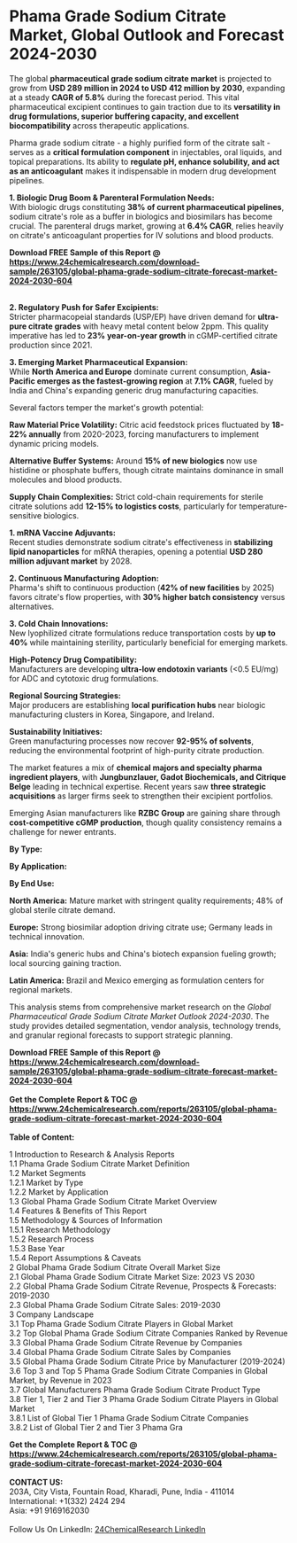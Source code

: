 <h1>Phama Grade Sodium Citrate Market, Global Outlook and Forecast 2024-2030</h1><p>The global <strong>pharmaceutical grade sodium citrate market</strong> is projected to grow from <strong>USD 289 million in 2024 to USD 412 million by 2030</strong>, expanding at a steady <strong>CAGR of 5.8%</strong> during the forecast period. This vital pharmaceutical excipient continues to gain traction due to its <strong>versatility in drug formulations, superior buffering capacity, and excellent biocompatibility</strong> across therapeutic applications.</p><p>Pharma grade sodium citrate - a highly purified form of the citrate salt - serves as a <strong>critical formulation component</strong> in injectables, oral liquids, and topical preparations. Its ability to <strong>regulate pH, enhance solubility, and act as an anticoagulant</strong> makes it indispensable in modern drug development pipelines.</p><p><strong>1. Biologic Drug Boom &amp; Parenteral Formulation Needs:</strong><br>
With biologic drugs constituting <strong>38% of current pharmaceutical pipelines</strong>, sodium citrate's role as a buffer in biologics and biosimilars has become crucial. The parenteral drugs market, growing at <strong>6.4% CAGR</strong>, relies heavily on citrate's anticoagulant properties for IV solutions and blood products.</p><div><b>Download FREE Sample of this Report @ 
            <a href="https://www.24chemicalresearch.com/download-sample/263105/global-phama-grade-sodium-citrate-forecast-market-2024-2030-604">
            https://www.24chemicalresearch.com/download-sample/263105/global-phama-grade-sodium-citrate-forecast-market-2024-2030-604</a></b></div><br><p><strong>2. Regulatory Push for Safer Excipients:</strong><br>
Stricter pharmacopeial standards (USP/EP) have driven demand for <strong>ultra-pure citrate grades</strong> with heavy metal content below 2ppm. This quality imperative has led to <strong>23% year-on-year growth</strong> in cGMP-certified citrate production since 2021.</p><p><strong>3. Emerging Market Pharmaceutical Expansion:</strong><br>
While <strong>North America and Europe</strong> dominate current consumption, <strong>Asia-Pacific emerges as the fastest-growing region</strong> at <strong>7.1% CAGR</strong>, fueled by India and China's expanding generic drug manufacturing capacities.</p><p>Several factors temper the market's growth potential:</p><p><strong>Raw Material Price Volatility:</strong> Citric acid feedstock prices fluctuated by <strong>18-22% annually</strong> from 2020-2023, forcing manufacturers to implement dynamic pricing models.</p><p><strong>Alternative Buffer Systems:</strong> Around <strong>15% of new biologics</strong> now use histidine or phosphate buffers, though citrate maintains dominance in small molecules and blood products.</p><p><strong>Supply Chain Complexities:</strong> Strict cold-chain requirements for sterile citrate solutions add <strong>12-15% to logistics costs</strong>, particularly for temperature-sensitive biologics.</p><p><strong>1. mRNA Vaccine Adjuvants:</strong><br>
Recent studies demonstrate sodium citrate's effectiveness in <strong>stabilizing lipid nanoparticles</strong> for mRNA therapies, opening a potential <strong>USD 280 million adjuvant market</strong> by 2028.</p><p><strong>2. Continuous Manufacturing Adoption:</strong><br>
Pharma's shift to continuous production (<strong>42% of new facilities</strong> by 2025) favors citrate's flow properties, with <strong>30% higher batch consistency</strong> versus alternatives.</p><p><strong>3. Cold Chain Innovations:</strong><br>
New lyophilized citrate formulations reduce transportation costs by <strong>up to 40%</strong> while maintaining sterility, particularly beneficial for emerging markets.</p><p><strong>High-Potency Drug Compatibility:</strong><br>
	Manufacturers are developing <strong>ultra-low endotoxin variants</strong> (&lt;0.5 EU/mg) for ADC and cytotoxic drug formulations.</p><p><strong>Regional Sourcing Strategies:</strong><br>
	Major producers are establishing <strong>local purification hubs</strong> near biologic manufacturing clusters in Korea, Singapore, and Ireland.</p><p><strong>Sustainability Initiatives:</strong><br>
	Green manufacturing processes now recover <strong>92-95% of solvents</strong>, reducing the environmental footprint of high-purity citrate production.</p><p>The market features a mix of <strong>chemical majors and specialty pharma ingredient players</strong>, with <strong>Jungbunzlauer, Gadot Biochemicals, and Citrique Belge</strong> leading in technical expertise. Recent years saw <strong>three strategic acquisitions</strong> as larger firms seek to strengthen their excipient portfolios.</p><p>Emerging Asian manufacturers like <strong>RZBC Group</strong> are gaining share through <strong>cost-competitive cGMP production</strong>, though quality consistency remains a challenge for newer entrants.</p><p><strong>By Type:</strong></p><p><strong>By Application:</strong></p><p><strong>By End Use:</strong></p><p><strong>North America:</strong> Mature market with stringent quality requirements; 48% of global sterile citrate demand.</p><p><strong>Europe:</strong> Strong biosimilar adoption driving citrate use; Germany leads in technical innovation.</p><p><strong>Asia:</strong> India's generic hubs and China's biotech expansion fueling growth; local sourcing gaining traction.</p><p><strong>Latin America:</strong> Brazil and Mexico emerging as formulation centers for regional markets.</p><p>This analysis stems from comprehensive market research on the <em>Global Pharmaceutical Grade Sodium Citrate Market Outlook 2024-2030</em>. The study provides detailed segmentation, vendor analysis, technology trends, and granular regional forecasts to support strategic planning.</p><div><b>Download FREE Sample of this Report @ 
            <a href="https://www.24chemicalresearch.com/download-sample/263105/global-phama-grade-sodium-citrate-forecast-market-2024-2030-604">
            https://www.24chemicalresearch.com/download-sample/263105/global-phama-grade-sodium-citrate-forecast-market-2024-2030-604</a></b></div><br><div><b>Get the Complete Report & TOC @ 
            <a href="https://www.24chemicalresearch.com/reports/263105/global-phama-grade-sodium-citrate-forecast-market-2024-2030-604">
            https://www.24chemicalresearch.com/reports/263105/global-phama-grade-sodium-citrate-forecast-market-2024-2030-604</a></b></div><br>
            <b>Table of Content:</b><p>1 Introduction to Research & Analysis Reports<br />
    1.1 Phama Grade Sodium Citrate Market Definition<br />
    1.2 Market Segments<br />
        1.2.1 Market by Type<br />
        1.2.2 Market by Application<br />
    1.3 Global Phama Grade Sodium Citrate Market Overview<br />
    1.4 Features & Benefits of This Report<br />
    1.5 Methodology & Sources of Information<br />
        1.5.1 Research Methodology<br />
        1.5.2 Research Process<br />
        1.5.3 Base Year<br />
        1.5.4 Report Assumptions & Caveats<br />
2 Global Phama Grade Sodium Citrate Overall Market Size<br />
    2.1 Global Phama Grade Sodium Citrate Market Size: 2023 VS 2030<br />
    2.2 Global Phama Grade Sodium Citrate Revenue, Prospects & Forecasts: 2019-2030<br />
    2.3 Global Phama Grade Sodium Citrate Sales: 2019-2030<br />
3 Company Landscape<br />
    3.1 Top Phama Grade Sodium Citrate Players in Global Market<br />
    3.2 Top Global Phama Grade Sodium Citrate Companies Ranked by Revenue<br />
    3.3 Global Phama Grade Sodium Citrate Revenue by Companies<br />
    3.4 Global Phama Grade Sodium Citrate Sales by Companies<br />
    3.5 Global Phama Grade Sodium Citrate Price by Manufacturer (2019-2024)<br />
    3.6 Top 3 and Top 5 Phama Grade Sodium Citrate Companies in Global Market, by Revenue in 2023<br />
    3.7 Global Manufacturers Phama Grade Sodium Citrate Product Type<br />
    3.8 Tier 1, Tier 2 and Tier 3 Phama Grade Sodium Citrate Players in Global Market<br />
        3.8.1 List of Global Tier 1 Phama Grade Sodium Citrate Companies<br />
        3.8.2 List of Global Tier 2 and Tier 3 Phama Gra</p><div><b>Get the Complete Report & TOC @ 
            <a href="https://www.24chemicalresearch.com/reports/263105/global-phama-grade-sodium-citrate-forecast-market-2024-2030-604">
            https://www.24chemicalresearch.com/reports/263105/global-phama-grade-sodium-citrate-forecast-market-2024-2030-604</a></b></div><br><b>CONTACT US:</b><br>
            203A, City Vista, Fountain Road, Kharadi, Pune, India - 411014<br>
            International: +1(332) 2424 294<br>
            Asia: +91 9169162030 <br><br>
            Follow Us On LinkedIn: <a href="https://www.linkedin.com/company/24chemicalresearch/">24ChemicalResearch LinkedIn</a>